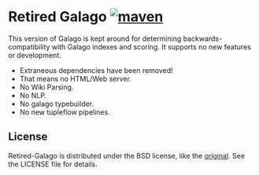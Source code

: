 # Retired Galago [![maven](https://github.com/jjfiv/retired-galago/actions/workflows/maven.yml/badge.svg)](https://github.com/jjfiv/retired-galago/actions/workflows/maven.yml)

This version of Galago is kept around for determining backwards-compatibility with Galago indexes and scoring. It supports no new features or development. 

- Extraneous dependencies have been removed!
- That means no HTML/Web server.
- No Wiki Parsing.
- No NLP.
- No galago typebuilder.
- No new tupleflow pipelines.

## License

Retired-Galago is distributed under the BSD license, like the [original](https://lemurproject.org/galago). See the LICENSE file for details.

